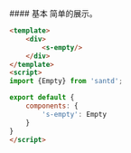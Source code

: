 <codebox>
#### 基本
简单的展示。

```html
<template>
    <div>
        <s-empty/>
    </div>
</template>
<script>
import {Empty} from 'santd';

export default {
    components: {
        's-empty': Empty
    }
}
</script>
```
</codebox>
